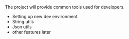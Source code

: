The project will provide common tools used for developers.

- Setting up new dev environment
- String utils
- Json utils
- other features later